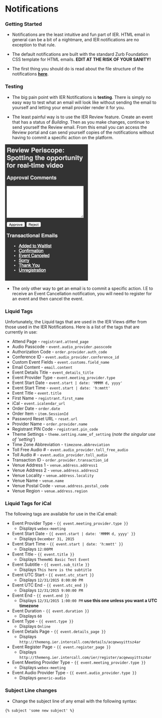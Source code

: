 # Notifications

### Getting Started

- Notifications are the least intuitive and fun part of IER. HTML email in general can be a bit of a nightmare, and IER notifications are no exception to that rule.

- The default notifications are built with the standard Zurb Foundation CSS template for HTML emails.  **EDIT AT THE RISK OF YOUR SANITY!**

- The first thing you should do is read about the file structure of the notifications **[here](https://github.com/reg-support/reg-dev-guide/blob/master/file_structure/README.md#email)**.

### Testing

- The big pain point with IER Notifications is **testing**. There is simply no easy way to test what an email will look like without sending the email to yourself and letting your email provider render it for you.

- The least painful way is to use the IER Review feature. Create an event that has a status of _Building_. Then as you make changes, continue to send yourself the Review email. From this email you can access the Review portal and can send yourself copies of the notifications without having to commit a specific action on the platform.

![Review](img/review_sm.png)

- The only other way to get an email is to commit a specific action. I.E to receive an Event Cancellation notification, you will need to register for an event and then cancel the event.

### Liquid Tags

Unfortunately, the Liquid tags that are used in the IER Views differ from those used in the IER Notifications. Here is a list of the tags that are currently in use:

- Attend Page - `registrant.attend_page`
- Audio Passcode - `event.audio_provider.passcode`
- Authorization Code - `order.provider.auth_code`
- Conference ID - `event.audio_provider.conference_id`
- Custom Event Fields - `event.customs.field_name`
- Email Content - `email.content`
- Event Details Title - `event_details_title`
- Event Provider Type - `event.meeting_provider.type`
- Event Start Date - `event.start | date: 'MMMM d, yyyy'`
- Event Start Time - `event.start | date: 'h:mmtt'`
- Event Title - `event.title`
- First Name - `registrant.first_name`
- iCal - `event.icalendar_url`
- Order Date - `order.date`
- Order Item - `item.SessionId`
- Password Reset URL - `reset.url`
- Provider Name - `order.provider.name`
- Registrant PIN Code - `registrant.pin_code`
- Theme Settings - `theme.setting.name_of_setting` (_note the singular use of 'setting'_)
- Time Zone Abbreviation - `timezone.abbreviation`
- Toll Free Audio # - `event.audio_provider.toll_free_audio`
- Toll Audio # - `event.audio_provider.toll_audio`
- Transaction ID - `order.provider.transaction_id`
- Venue Address 1 - `venue.address.address1`
- Venue Address 2 - `venue.address.address2`
- Venue Locality - `venue.address.locality`
- Venue Name - `venue.name`
- Venue Postal Code - `venue.address.postal_code`
- Venue Region - `venue.address.region`

### Liquid Tags for iCal

The following tags are available for use in the iCal email: 

- Event Provider Type - `{{ event.meeting_provider.type }}` 
    + Displays `webex-meeting`
- Event Start Date - `{{ event.start | date: 'MMMM d, yyyy' }}`
    + Displays `December 31, 2015`
- Event Start Time - `{{ event.start | date: 'h:mmtt' }}`
    + Displays `12:00PM`
- Event Title - `{{ event.title }}`
    + Displays `ThemeNG Basic Test Event`
- Event Subtitle - `{{ event.sub_title }}`
    + Displays `This here is the subtitle`
- Event UTC Start - `{{ event.utc_start }}`
    + Displays `12/31/2015 8:00:00 PM`
- Event UTC End - `{{ event.utc_end }}`
    + Displays `12/31/2015 9:00:00 PM`
- Event End - `{{ event.end }}`
    + Displays `12/31/2015 1:00:00 PM` **use this one unless you want a UTC timezone**
- Event Duration - `{{ event.duration }}`
    + Displays `60`
- Event Type - `{{ event.type }}`
    + Displays `Online`
- Event Details Page - `{{ event.details_page }}`
    + Displays `http://themeng.ier.intercall.com/details/acqewuyittsz4ar`
- Event Register Page - `{{ event.register_page }}`
    + Displays `http://themeng.ier.intercall.com/ier/register/acqewuyittsz4ar`
- Event Meeting Provider Type - `{{ event.meeting_provider.type }}`
    + Displays `webex-meeting`
- Event Audio Provider Type - `{{ event.audio_provider.type }}`
    + Displays `generic-audio`

### Subject Line changes

- Change the subject line of any email with the following syntax:

```
{% subject 'some new subject' %}
```

